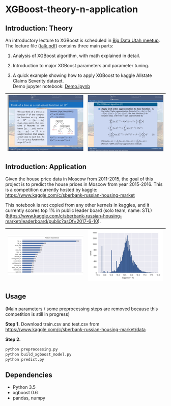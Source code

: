 # XGBoost-theory-n-application

## Introduction: Theory

An introductory lecture to XGBoost is scheduled in [Big Data Utah meetup](https://www.meetup.com/BigDataUtah/events/238610160/). The lecture file ([talk.pdf](https://github.com/Shiutang-Li/XGBoost-theory-n-application/blob/master/talk.pdf)) contains three main parts:

1. Analysis of XGBoost algorithm, with math explained in detail.

2. Introduction to major XGBoost parameters and parameter tuning.

3. A quick example showing how to apply XGBoost to kaggle Allstate Claims Severity dataset.  
Demo jupyter notebook: [Demo.ipynb](https://github.com/Shiutang-Li/XGBoost-theory-n-application/blob/master/Demo.ipynb)

|![](3.jpg) | ![](4.jpg)| 
|:---:|:---:|

## Introduction: Application

Given the house price data in Moscow from 2011-2015, the goal of this project is to predict the house prices in Moscow from year 2015-2016. This is a competition currently hosted by kaggle: https://www.kaggle.com/c/sberbank-russian-housing-market

This notebook is not copied from any other kernels in kaggles, and it currently scores top 1% in public leader board (solo team, name: STL) (https://www.kaggle.com/c/sberbank-russian-housing-market/leaderboard/public?asOf=2017-6-10).

|![](1.jpg) | ![](2.jpg)| 
|:---:|:---:|

## Usage

(Main parameters / some preprocessing steps are removed because this competition is still in progress)

**Step 1.** Download train.csv and test.csv from https://www.kaggle.com/c/sberbank-russian-housing-market/data

**Step 2.**
```
python preprocessing.py
python build_xgboost_model.py
python predict.py
```

## Dependencies 

* Python 3.5
* xgboost 0.6
* pandas, numpy
